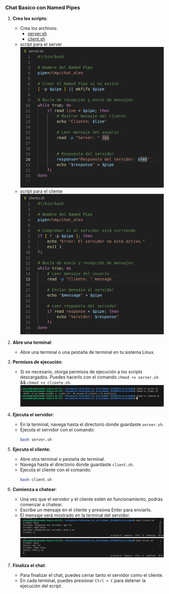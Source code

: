 ### Chat Basico con Named Pipes

1. **Crea los scripts**:
   - Crea los archivos:
     - [server.sh](#)
     - [client.sh](#)  
   - script para el server  
   ![Server.sh](capturas/capt01.png)  
   - script para el cliente  
   ![Cliente.sh](capturas/capt02.png)  


2. **Abre una terminal**:
   - Abre una terminal o una pestaña de terminal en tu sistema Linux.

3. **Permisos de ejecución**:
   - Si es necesario, otorga permisos de ejecución a los scripts descargados. Puedes hacerlo con el comando `chmod +x server.sh` && `chmod +x cliente.sh`.
  ![Ejecutar_Bash](capturas/capt.png)  
4. **Ejecuta el servidor**:
   - En la terminal, navega hasta el directorio donde guardaste `server.sh`.
   - Ejecuta el servidor con el comando:
     ```bash
     bash server.sh
     ```
5. **Ejecuta el cliente**:
   - Abre otra terminal o pestaña de terminal.
   - Navega hasta el directorio donde guardaste `client.sh`.
   - Ejecuta el cliente con el comando:
     ```bash
     bash client.sh
     ``` 
6. **Comienza a chatear**:
   - Una vez que el servidor y el cliente estén en funcionamiento, podrás comenzar a chatear.
   - Escribe un mensaje en el cliente y presiona Enter para enviarlo.
   - El mensaje será mostrado en la terminal del servidor.
      ![Ejecutar_Bash](capturas/capt2.png)
      ![Ejecutar_Bash](capturas/capt3.png)   
7. **Finaliza el chat**:
   - Para finalizar el chat, puedes cerrar tanto el servidor como el cliente.
   - En cada terminal, puedes presionar `Ctrl + C` para detener la ejecución del script.
